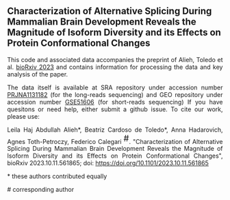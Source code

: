 ## Characterization of Alternative Splicing During Mammalian Brain Development Reveals the Magnitude of Isoform Diversity and its Effects on Protein Conformational Changes

<div align="justify">

This code and associated data accompanies the preprint of Alieh, Toledo et al. [bioRxiv 2023](https://doi.org/10.1101/2023.10.11.561865) and contains information for processing the data and key analysis of the paper.

The data itself is available at SRA repository under accession number [PRJNA1131182](https://www.ncbi.nlm.nih.gov/sra/PRJNA1131182) (for the long-reads sequencing) and GEO repository under accession number [GSE51606](https://www.ncbi.nlm.nih.gov/geo/query/acc.cgi?acc=GSE51606) (for short-reads sequencing)
If you have quesitons or need help, either submit a github issue.
To cite our work, please use:

Leila Haj Abdullah Alieh\*, Beatriz Cardoso de Toledo\*, Anna Hadarovich, Agnes Toth-Petroczy, Federico Calegari <sup style="font-size:20px;">\#</sup>. "Characterization of Alternative Splicing During Mammalian Brain Development Reveals the Magnitude of Isoform Diversity and its Effects on Protein Conformational Changes", bioRxiv 2023.10.11.561865; doi: https://doi.org/10.1101/2023.10.11.561865 

\* these authors contributed equally
  
\# corresponding author

<div>
